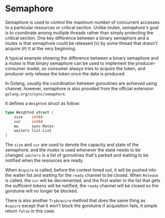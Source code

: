 # Semaphore

Semaphore is used to control the maximum number of concurrent accesses to a particular resources or critical section. Unlike mutex, semaphore's goal is to coordinate among multiple threads rather than simply protecting the critical section. One key difference between a binary semaphore and a mutex is that semaphore could be released (`V`) by some thread that doesn't acquire (`P`) it at the very beginning.

A typical example showing the difference between a binary semaphore and a mutex is that binary semaphore can be used to implement the producer-consumer model, so consumer always tries to acquire the token, and producer only release the token once the data is produced.

In Golang, usually the coordination between goroutines are achieved using channel, however, semaphore is also provided from the official extension `golang.org/x/sync/semaphore`.

It defines a `Weighted` struct as follow:
```go
type Weighted struct {
	size    int64
	cur     int64
	mu      sync.Mutex
	waiters list.List
}
```
The `size` and `cur` are used to denote the capacity and state of the semaphore; and the mutex is used whenever the state needs to be changed. `waiters` is a list of goroutines that's parked and waiting to be notified when the resources are ready.

When `Acquire` is called, before the context timed out, it will be pushed into the waiter list and waiting for the `ready` channel to be closed. When `Release` is called, the `cur` will be decremented, and the first waiter in the list that gets the sufficient tokens will be notified, the `ready` channel will be closed so the gorotuine will no longer be blocked.

There is also another `TryAcquire` method that does the same thing as `Acquire` except that it won't block the gorotuine if acquisition fails, it simple return `false` in this case.
